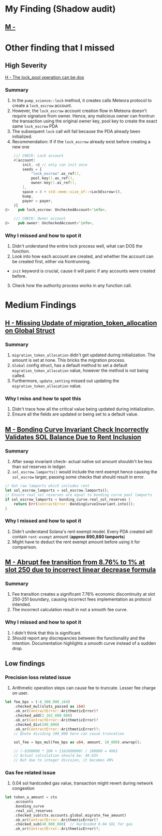# My Finding (Shadow audit)

## [M -]()

# Other finding that I missed

## High Severity

[H - The lock_pool operation can be dos](https://code4rena.com/audits/2025-01-pump-science/submissions/F-3)

### Summary

1. In the `pump_science::lock` method, it creates calls Meteora protocol to create a `lock_escrow` account.
2. However, the `lock_escrow` account creation flow in Meteora doesn't require signature from owner. Hence, any malicious owner can frontrun the transaction using the original owner key, pool key to create the exact same `lock_escrow` PDA
3. The subsequent `lock` call will fail because the PDA already been initialized.
4. Recommendation: If if the `lock_escrow` already exist before creating a new one

```rust
    /// CHECK: Lock account
    #[account(
        init, <@ // only can init once
        seeds = [
            "lock_escrow".as_ref(),
            pool.key().as_ref(),
            owner.key().as_ref(),
        ],
        space = 8 + std::mem::size_of::<LockEscrow>(),
        bump,
        payer = payer,
    )]
@>    pub lock_escrow: UncheckedAccount<'info>,

    /// CHECK: Owner account
@>    pub owner: UncheckedAccount<'info>,
```

### Why I missed and how to spot it

1. Didn't understand the entire lock process well, what can DOS the function.
2. Look into how each account are created, and whether the account can be created first, either via frontrunning.

- `init` keyword is crucial, cause it will panic if any accounts were created before.

3. Check how the authority process works in any function call.

# Medium Findings

## [H - Missing Update of migration_token_allocation on Global Struct](https://code4rena.com/audits/2025-01-pump-science/submissions/F-583)

### Summary

1. `migration_token_allocation` didn't get updated during initialization. The amount is set at none. This bricks the migration process.
2. `Global` config struct, has a default method to set a default `migration_token_allocation` value, however the method is not being called.
3. Furthermore, `update_setting` missed out updating the `migration_token_allocation` value.

### Why I miss and how to spot this

1. Didn't trace how all the critical value being updated during initialization.
2. Ensure all the fields are updated or being set to a default value.

## [M - Bonding Curve Invariant Check Incorrectly Validates SOL Balance Due to Rent Inclusion](https://code4rena.com/audits/2025-01-pump-science/submissions/F-589)

### Summary

1. After swap invariant check- actual native sol amount shouldn't be less than sol reserves in ledger.
2. `sol_escrow.lamports()` would include the rent exempt hence causing the `sol_escrow` larger, passing some checks that should result in error.

```rust
// Get raw lamports which includes rent
let sol_escrow_lamports = sol_escrow.lamports();
// Ensure real sol reserves are equal to bonding curve pool lamports 
if sol_escrow_lamports < bonding_curve.real_sol_reserves {
    return Err(ContractError::BondingCurveInvariant.into());
}
```

### Why I missed and how to spot it

1. Didn't understand Solana's rent exempt model. Every PDA created will contain `rent-exempt` amount (**approx 890,880 lamports**)
2. Might have to deduct the rent exempt amount before using it for comparison.

## [M - Abrupt fee transition from 8.76% to 1% at slot 250 due to incorrect linear decrease formula](https://code4rena.com/audits/2025-01-pump-science/submissions/F-616)

### Summary

1. Fee transition creates a significant 7.76% economic discontinuity at slot 250-251 boundary, causing incorrect fees implementation as protocol intended.
2. The incorrect calculation result in not a smooth fee curve.

### Why I missed and how to spot it

1. I didn't think that this is significant.
2. Should report any discrepancies between the functionality and the intention. Documentation highlights a smooth curve instead of a sudden drop.

## Low findings

### Precision loss related issue

1. Arithmetic operation steps can cause fee to truncate. Lesser fee charge on user.

```rust
let fee_bps = (-8_300_000_i64)
    .checked_mul(slots_passed as i64)
    .ok_or(ContractError::ArithmeticError)?
    .checked_add(2_162_600_000)
    .ok_or(ContractError::ArithmeticError)?
    .checked_div(100_000)
    .ok_or(ContractError::ArithmeticError)?;
    // @note dividing 100_000 here can cause truncation

    sol_fee = bps_mul(fee_bps as u64, amount, 10_000).unwrap();

    // (-8300000 * 200 + 2162600000) / 100000 = 4963
    // Actual calculation should be: 49.63%
    // But due to integer division, it becomes 49%
```

### Gas fee related issue

1. 0.04 sol hardcoded gas value, transaction might revert during network congestion

```rust
let token_a_amount = ctx
    .accounts
    .bonding_curve
    .real_sol_reserves
    .checked_sub(ctx.accounts.global.migrate_fee_amount)
    .ok_or(ContractError::ArithmeticError)?
    .checked_sub(40_000_000)  // Hardcoded 0.04 SOL for gas
    .ok_or(ContractError::ArithmeticError)?;
```
